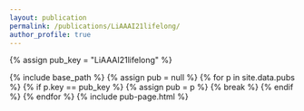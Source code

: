 ```yaml
---
layout: publication
permalink: /publications/LiAAAI21lifelong/
author_profile: true
---
```

{% assign pub_key = "LiAAAI21lifelong" %}

{% include base_path %}
{% assign pub = null %}
{% for p in site.data.pubs %}
  {% if p.key == pub_key %}
    {% assign pub = p %}
    {% break %}
  {% endif %}
{% endfor %}
{% include pub-page.html %}